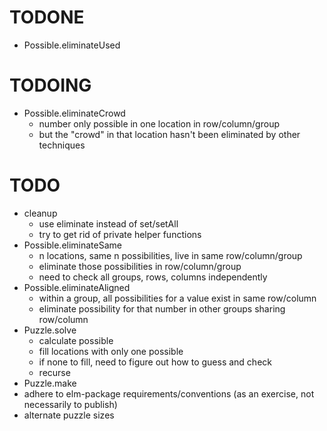 # TODONE

+ Possible.eliminateUsed

# TODOING

+ Possible.eliminateCrowd
  + number only possible in one location in row/column/group
  + but the "crowd" in that location hasn't been eliminated by other techniques

# TODO

+ cleanup
  + use eliminate instead of set/setAll
  + try to get rid of private helper functions
+ Possible.eliminateSame
  + n locations, same n possibilities, live in same row/column/group
  + eliminate those possibilities in row/column/group
  + need to check all groups, rows, columns independently
+ Possible.eliminateAligned
  + within a group, all possibilities for a value exist in same row/column
  + eliminate possibility for that number in other groups sharing row/column
+ Puzzle.solve
  + calculate possible
  + fill locations with only one possible
  + if none to fill, need to figure out how to guess and check
  + recurse
+ Puzzle.make
+ adhere to elm-package requirements/conventions (as an exercise, not necessarily to publish)
+ alternate puzzle sizes
